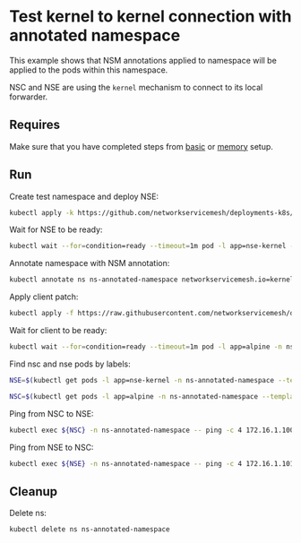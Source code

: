 # Test kernel to kernel connection with annotated namespace

This example shows that NSM annotations applied to namespace will be applied to the pods within this namespace.  

NSC and NSE are using the `kernel` mechanism to connect to its local forwarder.


## Requires

Make sure that you have completed steps from [basic](../../basic) or [memory](../../memory) setup.

## Run

Create test namespace and deploy NSE:
```bash
kubectl apply -k https://github.com/networkservicemesh/deployments-k8s/examples/features/annotated-namespace?ref=e61f4fcb9caf8ea7e16e6e395066f0059fd620e6
```

Wait for NSE to be ready:
```bash
kubectl wait --for=condition=ready --timeout=1m pod -l app=nse-kernel -n ns-annotated-namespace
```

Annotate namespace with NSM annotation:
```bash
kubectl annotate ns ns-annotated-namespace networkservicemesh.io=kernel://annotated-namespace/nsm-1
```

Apply client patch:
```bash
kubectl apply -f https://raw.githubusercontent.com/networkservicemesh/deployments-k8s/e61f4fcb9caf8ea7e16e6e395066f0059fd620e6/examples/features/annotated-namespace/client.yaml
```

Wait for client to be ready:
```bash
kubectl wait --for=condition=ready --timeout=1m pod -l app=alpine -n ns-annotated-namespace
```
 
Find nsc and nse pods by labels:
```bash
NSE=$(kubectl get pods -l app=nse-kernel -n ns-annotated-namespace --template '{{range .items}}{{.metadata.name}}{{"\n"}}{{end}}')
```
```bash
NSC=$(kubectl get pods -l app=alpine -n ns-annotated-namespace --template '{{range .items}}{{.metadata.name}}{{"\n"}}{{end}}')
```

Ping from NSC to NSE:
```bash
kubectl exec ${NSC} -n ns-annotated-namespace -- ping -c 4 172.16.1.100
```

Ping from NSE to NSC:
```bash
kubectl exec ${NSE} -n ns-annotated-namespace -- ping -c 4 172.16.1.101
```


## Cleanup

Delete ns:
```bash
kubectl delete ns ns-annotated-namespace
```
